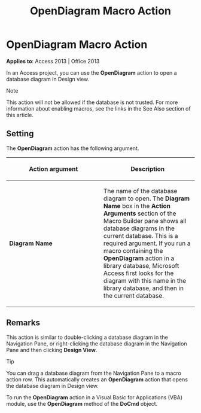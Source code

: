 ﻿---
title: OpenDiagram Macro Action
TOCTitle: OpenDiagram Macro Action
ms:assetid: 408e7224-02bb-335a-b1b9-cbccbf6e36ec
ms:mtpsurl: https://msdn.microsoft.com/library/Ff192875(v=office.15)
ms:contentKeyID: 48544427
ms.date: 09/18/2015
mtps_version: v=office.15
f1_keywords:
- vbaac10.chm154095
f1_categories:
- Office.Version=v15
---

# OpenDiagram Macro Action


**Applies to**: Access 2013 | Office 2013

In an Access project, you can use the **OpenDiagram** action to open a database diagram in Design view.


> [!NOTE]
> <P>This action will not be allowed if the database is not trusted. For more information about enabling macros, see the links in the See Also section of this article.</P>



## Setting

The **OpenDiagram** action has the following argument.

<table>
<colgroup>
<col style="width: 50%" />
<col style="width: 50%" />
</colgroup>
<thead>
<tr class="header">
<th><p>Action argument</p></th>
<th><p>Description</p></th>
</tr>
</thead>
<tbody>
<tr class="odd">
<td><p><strong>Diagram Name</strong></p></td>
<td><p>The name of the database diagram to open. The <strong>Diagram Name</strong> box in the <strong>Action Arguments</strong> section of the Macro Builder pane shows all database diagrams in the current database. This is a required argument. If you run a macro containing the <strong>OpenDiagram</strong> action in a library database, Microsoft Access first looks for the diagram with this name in the library database, and then in the current database.</p></td>
</tr>
</tbody>
</table>


## Remarks

This action is similar to double-clicking a database diagram in the Navigation Pane, or right-clicking the database diagram in the Navigation Pane and then clicking **Design View**.


> [!TIP]
> <P>You can drag a database diagram from the Navigation Pane to a macro action row. This automatically creates an <STRONG>OpenDiagram</STRONG> action that opens the database diagram in Design view.</P>



To run the **OpenDiagram** action in a Visual Basic for Applications (VBA) module, use the **OpenDiagram** method of the **DoCmd** object.

